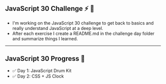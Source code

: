 
## JavaScript 30 Challenge ⚡ 🦾

- I'm working on the JavaScript 30 challenge to get back to basics and really understand JavaScript at a deep level. 
- After each exercise I create a README.md in the challenge day folder and summarize things I learned.

---
## JavaScript 30 Progress 🎉

- ✅ Day 1: JavaScript Drum Kit
- ✅ Day 2: CSS + JS Clock
